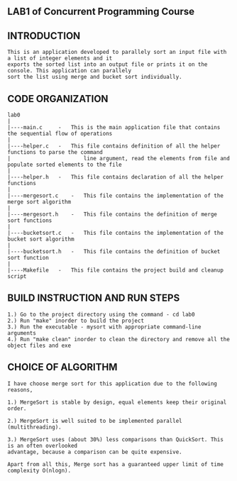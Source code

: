 LAB1 of Concurrent Programming Course
-------------------------------------

INTRODUCTION
------------
    This is an application developed to parallely sort an input file with a list of integer elements and it 
    exports the sorted list into an output file or prints it on the console. This application can parallely 
    sort the list using merge and bucket sort individually.

CODE ORGANIZATION
-----------------

    lab0
    |
    |----main.c		-   This is the main application file that contains the sequential flow of operations
    |
    |----helper.c	-   This file contains definition of all the helper functions to parse the command 
    |                       line argument, read the elements from file and populate sorted elements to the file
    |
    |----helper.h	-   This file contains declaration of all the helper functions
    |
    |----mergesort.c	-   This file contains the implementation of the merge sort algorithm
    |
    |----mergesort.h	-   This file contains the definition of merge sort functions
    |
    |----bucketsort.c	-	This file contains the implementation of the bucket sort algorithm
    |
    |----bucketsort.h	-	This file contains the definition of bucket sort function
    |
    |----Makefile	-   This file contains the project build and cleanup script


BUILD INSTRUCTION AND RUN STEPS
-------------------------------
    1.) Go to the project directory using the command - cd lab0
    2.) Run "make" inorder to build the project
    3.) Run the executable - mysort with appropriate command-line arguments
    4.) Run "make clean" inorder to clean the directory and remove all the object files and exe


CHOICE OF ALGORITHM
-------------------

    I have choose merge sort for this application due to the following reasons,

    1.) MergeSort is stable by design, equal elements keep their original order.

    2.) MergeSort is well suited to be implemented parallel (multithreading).

    3.) MergeSort uses (about 30%) less comparisons than QuickSort. This is an often overlooked 
    advantage, because a comparison can be quite expensive.

    Apart from all this, Merge sort has a guaranteed upper limit of time complexity O(nlogn).
